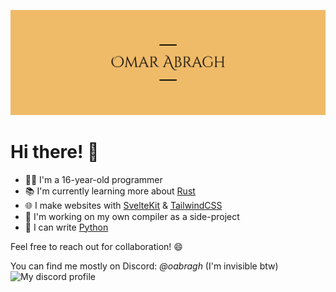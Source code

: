![Banner](assets/banner.png)

# Hi there! 👋

- 🧑‍💻 I'm a 16-year-old programmer
- 📚 I'm currently learning more about [Rust](https://rust-lang.org)
- 🌐 I make websites with [SvelteKit](https://kit.svelte.dev) & [TailwindCSS](https://tailwindcss.com)
- 🚀 I'm working on my own compiler as a side-project
- 🐍 I can write [Python](https://python.org)

Feel free to reach out for collaboration! 😄

You can find me mostly on Discord: *@oabragh* (I'm invisible btw)<br/>
![My discord profile](https://discord-readme-badge.vercel.app/api?id=938904218532720661)

